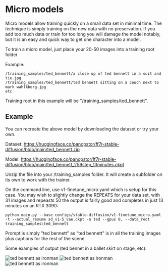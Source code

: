 # Micro models

Micro models allow training quickly on a small data set in minimal time.  The technique is simply training on the new data with no preservation.  If you add too much data or train for too long you will damage the model notably, but it is an easy and quick way to get one character into a model.

To train a micro model, just place your 20-50 images into a training root folder

Example:

    /training_samples/ted_bennett/a close up of ted bennett in a suit and tie.jpg
    /training_samples/ted_bennett/ted bennett sitting on a couch next to mark wahlkberg.jpg
    etc

Training root in this example will be "/training_samples/ted_bennett".

## Example

You can recreate the above model by downloading the dataset or try your own.

Dataset: https://huggingface.co/panopstor/ff7r-stable-diffusion/blob/main/ted_bennett.zip

Model: https://huggingface.co/panopstor/ff7r-stable-diffusion/blob/main/ted_bennett_259step_13minutes.ckpt

Unzip the file into your /training_samples folder.  It will create a subfolder on its own to work with the trainer.

On the command line, use v1-finetune_micro.yaml which is setup for this case.  You may wish to slightly change the REPEATS for your data set, with 31 images and repeasts 50 the output is fairly good and completes in just 13 minutes on an RTX 3090:

    python main.py --base configs/stable-diffusion/v1-finetune_micro.yaml -t --actual_resume sd_v1-5_vae.ckpt -n ted --gpus 0, --data_root training_samples\ted_bennett

Prompt is simply "ted bennett" as "ted bennett" is in all the training images plus captions for the rest of the scene.

Some examples of output (ted bennet in a ballet skirt on stage, etc):

![ted bennett as ironman](../demo/ted_bennett_ballet.png)
![ted bennett as ironman](../demo/ted_bennett_ironman.png)
![ted bennett as ironman](../demo/ted_bannett_superman.png)
